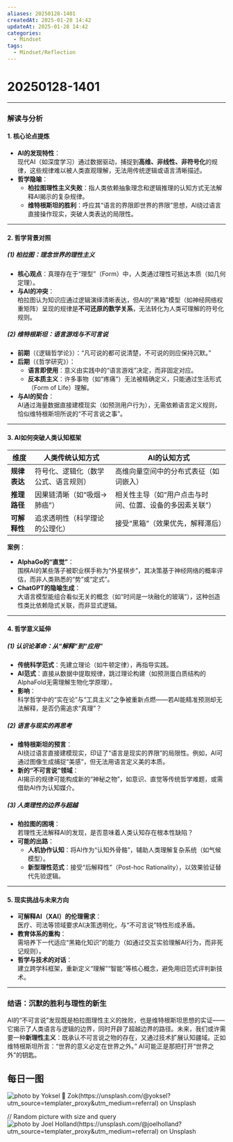 ```yaml
---
aliases: 20250128-1401
createdAt: 2025-01-28 14:42
updateAt: 2025-01-28 14:42
categories:
  - Mindset
tags:
  - Mindset/Reflection
---
```

# 20250128-1401
---

### **解读与分析**

#### **1. 核心论点提炼**
- **AI的发现特性**：  
  现代AI（如深度学习）通过数据驱动，捕捉到**高维、非线性、非符号化**的规律，这些规律难以被人类直观理解，无法用传统逻辑或语言清晰描述。  
- **哲学隐喻**：  
  - **柏拉图理性主义失败**：指人类依赖抽象理念和逻辑推理的认知方式无法解释AI揭示的复杂规律。  
  - **维特根斯坦的胜利**：呼应其“语言的界限即世界的界限”思想，AI绕过语言直接操作现实，突破人类表达的局限性。

---

#### **2. 哲学背景对照**
##### **(1) 柏拉图：理念世界的理性主义**  
- **核心观点**：真理存在于“理型”（Form）中，人类通过理性可抵达本质（如几何定理）。  
- **与AI的冲突**：  
  柏拉图认为知识应通过逻辑演绎清晰表达，但AI的“黑箱”模型（如神经网络权重矩阵）呈现的规律是**不可还原的数学关系**，无法转化为人类可理解的符号化规则。

##### **(2) 维特根斯坦：语言游戏与不可言说**  
- **前期**（《逻辑哲学论》）：“凡可说的都可说清楚，不可说的则应保持沉默。”  
- **后期**（《哲学研究》）：
  - **语言即使用**：意义由实践中的“语言游戏”决定，而非固定对应。  
  - **反本质主义**：许多事物（如“疼痛”）无法被精确定义，只能通过生活形式（Form of Life）理解。  
- **与AI的契合**：  
  AI通过海量数据直接建模现实（如预测用户行为），无需依赖语言定义规则，恰似维特根斯坦所说的“不可言说之事”。

---

#### **3. AI如何突破人类认知框架**
| **维度**       | **人类传统认知方式**                  | **AI的认知方式**                          |  
|----------------|-------------------------------------|-----------------------------------------|  
| **规律表达**    | 符号化、逻辑化（数学公式、语言规则）         | 高维向量空间中的分布式表征（如词嵌入）               |  
| **推理路径**    | 因果链清晰（如“吸烟→肺癌”）               | 相关性主导（如“用户点击与时间、位置、设备的多因素关联”） |  
| **可解释性**    | 追求透明性（科学理论的公理化）              | 接受“黑箱”（效果优先，解释滞后）                  |  

**案例**：  
- **AlphaGo的“直觉”**：  
  围棋AI的某些落子被职业棋手称为“外星棋步”，其决策基于神经网络的概率评估，而非人类熟悉的“势”或“定式”。  
- **ChatGPT的隐喻生成**：  
  大语言模型能组合看似无关的概念（如“时间是一块融化的玻璃”），这种创造性类比依赖隐式关联，而非显式逻辑。

---

#### **4. 哲学意义延伸**
##### **(1) 认识论革命：从“解释”到“应用”**  
- **传统科学范式**：先建立理论（如牛顿定律），再指导实践。  
- **AI范式**：直接从数据中提取规律，跳过理论构建（如预测蛋白质结构的AlphaFold无需理解生物化学原理）。  
- **影响**：  
  科学哲学中的“实在论”与“工具主义”之争被重新点燃——若AI能精准预测却无法解释，是否仍需追求“真理”？

##### **(2) 语言与现实的再思考**  
- **维特根斯坦的预言**：  
  AI绕过语言直接建模现实，印证了“语言是现实的界限”的局限性。例如，AI可通过图像生成捕捉“美感”，但无法用语言定义美的本质。  
- **新的“不可言说”领域**：  
  AI揭示的规律可能构成新的“神秘之物”，如意识、直觉等传统哲学难题，或需借助AI作为认知媒介。

##### **(3) 人类理性的边界与超越**  
- **柏拉图的困境**：  
  若理性无法解释AI的发现，是否意味着人类认知存在根本性缺陷？  
- **可能的出路**：  
  - **人机协作认知**：将AI作为“认知外骨骼”，辅助人类理解复杂系统（如气候模型）。  
  - **新型理性范式**：接受“后解释性”（Post-hoc Rationality），以效果验证替代先验逻辑。

---

#### **5. 现实挑战与未来方向**
- **可解释AI（XAI）的伦理需求**：  
  医疗、司法等领域要求AI决策透明化，与“不可言说”特性形成矛盾。  
- **教育体系的重构**：  
  需培养下一代适应“黑箱化知识”的能力（如通过交互实验理解AI行为，而非死记规则）。  
- **哲学与技术的对话**：  
  建立跨学科框架，重新定义“理解”“智能”等核心概念，避免用旧范式评判新技术。

---

### **结语：沉默的胜利与理性的新生**  
AI的“不可言说”发现既是柏拉图理性主义的挫败，也是维特根斯坦思想的实证——它揭示了人类语言与逻辑的边界，同时开辟了超越边界的路径。未来，我们或许需要一种**新理性主义**：既承认不可言说之物的存在，又通过技术扩展认知疆域。正如维特根斯坦所言：“世界的意义必定在世界之外。” AI可能正是那把打开“世界之外”的钥匙。




## 每日一图
![photo by Yoksel 🌿 Zok(https://unsplash.com/@yoksel?utm_source=templater_proxy&utm_medium=referral) on Unsplash](https://images.unsplash.com/photo-1631376158521-7055df9fba09?crop=entropy&cs=srgb&fm=jpg&ixid=M3w2NDU1OTF8MHwxfHJhbmRvbXx8fHx8fHx8fDE3MzgwNDY1MjZ8&ixlib=rb-4.0.3&q=85&w=800&h=600)

// Random picture with size and query
![photo by Joel Holland(https://unsplash.com/@joelholland?utm_source=templater_proxy&utm_medium=referral) on Unsplash](https://images.unsplash.com/photo-1470240731273-7821a6eeb6bd?crop=entropy&cs=srgb&fm=jpg&ixid=M3w2NDU1OTF8MHwxfHJhbmRvbXx8fHx8fHx8fDE3MzgwNDY1MjZ8&ixlib=rb-4.0.3&q=85&w=800&h=800)
